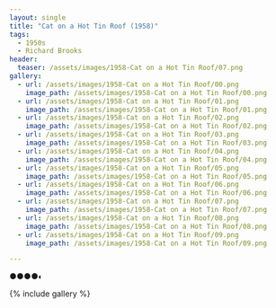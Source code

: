 ```yaml
---
layout: single
title: "Cat on a Hot Tin Roof (1958)"
tags:
  - 1950s 
  - Richard Brooks
header:
  teaser: /assets/images/1958-Cat on a Hot Tin Roof/07.png
gallery:
  - url: /assets/images/1958-Cat on a Hot Tin Roof/00.png
    image_path: /assets/images/1958-Cat on a Hot Tin Roof/00.png  
  - url: /assets/images/1958-Cat on a Hot Tin Roof/01.png
    image_path: /assets/images/1958-Cat on a Hot Tin Roof/01.png
  - url: /assets/images/1958-Cat on a Hot Tin Roof/02.png
    image_path: /assets/images/1958-Cat on a Hot Tin Roof/02.png
  - url: /assets/images/1958-Cat on a Hot Tin Roof/03.png
    image_path: /assets/images/1958-Cat on a Hot Tin Roof/03.png
  - url: /assets/images/1958-Cat on a Hot Tin Roof/04.png
    image_path: /assets/images/1958-Cat on a Hot Tin Roof/04.png
  - url: /assets/images/1958-Cat on a Hot Tin Roof/05.png
    image_path: /assets/images/1958-Cat on a Hot Tin Roof/05.png
  - url: /assets/images/1958-Cat on a Hot Tin Roof/06.png
    image_path: /assets/images/1958-Cat on a Hot Tin Roof/06.png
  - url: /assets/images/1958-Cat on a Hot Tin Roof/07.png
    image_path: /assets/images/1958-Cat on a Hot Tin Roof/07.png
  - url: /assets/images/1958-Cat on a Hot Tin Roof/08.png
    image_path: /assets/images/1958-Cat on a Hot Tin Roof/08.png
  - url: /assets/images/1958-Cat on a Hot Tin Roof/09.png
    image_path: /assets/images/1958-Cat on a Hot Tin Roof/09.png

---
```

●●●●◐

{% include gallery %}
